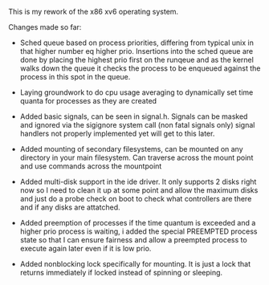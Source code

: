 This is my rework of the x86 xv6 operating system.

Changes made so far:

  - Sched queue based on process priorities, differing from typical unix in that higher number eq higher prio. 
    Insertions into the sched queue are done by placing the highest prio first on the runqeue and as the kernel walks
    down the queue it checks the process to be enqueued against the process in this spot in the queue.

  - Laying groundwork to do cpu usage averaging to dynamically set time quanta for processes as they are created  

  - Added basic signals, can be seen in signal.h. Signals can be masked and ignored via the sigignore system call (non fatal signals only)
    signal handlers not properly implemented yet will get to this later.

  - Added mounting of secondary filesystems, can be mounted on any directory in your main filesystem. Can traverse across the mount point and use commands
    across the mountpoint

  - Added multi-disk support in the ide driver. It only supports 2 disks right now so I need to clean it up at some point and allow the maximum disks and just do a probe check
    on boot to check what controllers are there and if any disks are attatched.

  - Added preemption of processes if the time quantum is exceeded and a higher prio process is waiting, i added the special PREEMPTED process state so that I can ensure fairness
    and allow a preempted process to execute again later even if it is low prio.

  - Added nonblocking lock specifically for mounting. It is just a lock that returns immediately if locked instead of spinning or sleeping.
